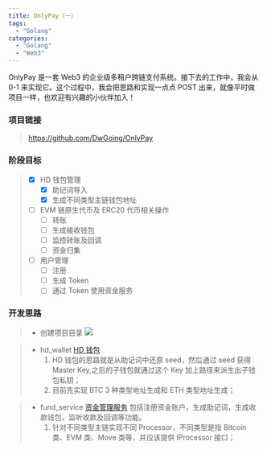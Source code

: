 ```yaml
---
title: OnlyPay（一）
tags:
  - "Golang"
categories:
  - "Golang"
  - "Web3"
---
```


OnlyPay 是一套 Web3 的企业级多租户跨链支付系统。接下去的工作中，我会从 0-1 来实现它。这个过程中，我会把思路和实现一点点 POST 出来，就像平时做项目一样，也欢迎有兴趣的小伙伴加入！

### 项目链接

> https://github.com/DwGoing/OnlyPay

### 阶段目标

> - [x] HD 钱包管理
>   - [x] 助记词导入
>   - [x] 生成不同类型主链钱包地址
> - [ ] EVM 链原生代币及 ERC20 代币相关操作
>   - [ ] 转账
>   - [ ] 生成接收钱包
>   - [ ] 监控转账及回调
>   - [ ] 资金归集
> - [ ] 用户管理
>   - [ ] 注册
>   - [ ] 生成 Token
>   - [ ] 通过 Token 使用资金服务

### 开发思路

> - 创建项目目录
>   ![](image1.png)

> - hd_wallet [HD 钱包](https://github.com/DwGoing/OnlyPay/tree/main/pkg/hd_wallet)
>   1. HD 钱包的思路就是从助记词中还原 seed，然后通过 seed 获得 Master Key,之后的子钱包就通过这个 Key 加上路径来派生出子钱包私钥；
>   2. 目前先实现 BTC 3 种类型地址生成和 ETH 类型地址生成；

> - fund_service [资金管理服务](https://github.com/DwGoing/OnlyPay/tree/main/internal/service/fund_service)
>   包括注册资金账户，生成助记词，生成收款钱包，监听收款及回调等功能。
>   1. 针对不同类型主链实现不同 Processor，不同类型是指 Bitcoin 类、EVM 类、Move 类等，并应该提供 IProcessor 接口；
